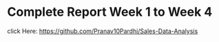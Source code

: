 # Complete Report Week 1 to Week 4
click Here: https://github.com/Pranav10Pardhi/Sales-Data-Analysis

